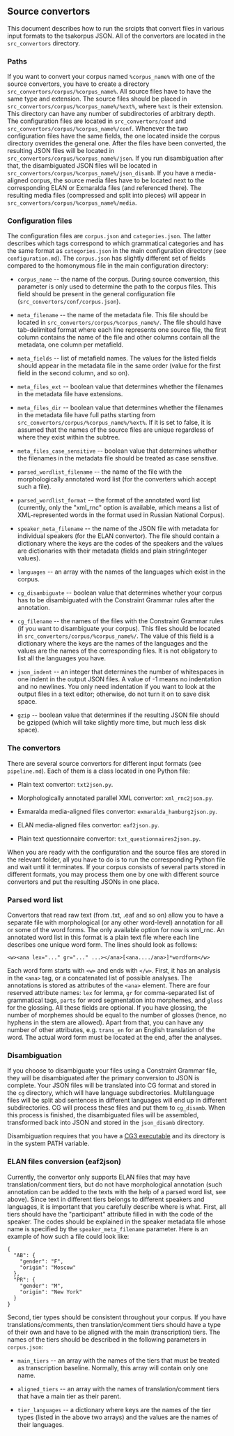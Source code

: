 ## Source convertors
This document describes how to run the srcipts that convert files in various input formats to the tsakorpus JSON. All of the convertors are located in the ``src_convertors`` directory.

### Paths
If you want to convert your corpus named ``%corpus_name%`` with one of the source convertors, you have to create a directory ``src_convertors/corpus/%corpus_name%``. All source files have to have the same type and extension. The source files should be placed in ``src_convertors/corpus/%corpus_name%/%ext%``, where ``%ext`` is their extension. This directory can have any number of subdirectories of arbitrary depth. The configuration files are located in ``src_convertors/conf`` and ``src_convertors/corpus/%corpus_name%/conf``. Whenever the two configuration files have the same fields, the one located inside the corpus directory overrides the general one. After the files have been converted, the resulting JSON files will be located in ``src_convertors/corpus/%corpus_name%/json``. If you run disambiguation after that, the disambiguated JSON files will be located in ``src_convertors/corpus/%corpus_name%/json_disamb``. If you have a media-aligned corpus, the source media files have to be located next to the corresponding ELAN or Exmaralda files (and referenced there). The resulting media files (compressed and split into pieces) will appear in ``src_convertors/corpus/%corpus_name%/media``.

### Configuration files
The configuration files are ``corpus.json`` and ``categories.json``. The latter describes which tags correspond to which grammatical categories and has the same format as ``categories.json`` in the main configuration directory (see ``configuration.md``). The ``corpus.json`` has slightly different set of fields compared to the homonymous file in the main configuration directory:

* ``corpus_name`` -- the name of the corpus. During source conversion, this parameter is only used to determine the path to the corpus files. This field should be present in the general configuration file (``src_convertors/conf/corpus.json``).

* ``meta_filename`` -- the name of the metadata file. This file should be located in ``src_convertors/corpus/%corpus_name%/``. The file should have tab-delimited format where each line represents one source file, the first column contains the name of the file and other columns contain all the metadata, one column per metafield.

* ``meta_fields`` -- list of metafield names. The values for the listed fields should appear in the metadata file in the same order (value for the first field in the second column, and so on).

* ``meta_files_ext`` -- boolean value that determines whether the filenames in the metadata file have extensions.

* ``meta_files_dir`` -- boolean value that determines whether the filenames in the metadata file have full paths starting from ``src_convertors/corpus/%corpus_name%/%ext%``. If it is set to false, it is assumed that the names of the source files are unique regardless of where they exist within the subtree.

* ``meta_files_case_sensitive`` -- boolean value that determines whether the filenames in the metadata file should be treated as case sensitive.

* ``parsed_wordlist_filename`` -- the name of the file with the morphologically annotated word list (for the converters which accept such a file).

* ``parsed_wordlist_format`` -- the format of the annotated word list (currently, only the "xml_rnc" option is available, which means a list of XML-represented words in the format used in Russian National Corpus).

* ``speaker_meta_filename`` -- the name of the JSON file with metadata for individual speakers (for the ELAN convertor). The file should contain a dictionary where the keys are the codes of the speakers and the values are dictionaries with their metadata (fields and plain string/integer values).

* ``languages`` -- an array with the names of the languages which exist in the corpus.

* ``cg_disambiguate`` -- boolean value that determines whether your corpus has to be disambiguated with the Constraint Grammar rules after the annotation.

* ``cg_filename`` -- the names of the files with the Constraint Grammar rules (if you want to disambiguate your corpus). This files should be located in ``src_convertors/corpus/%corpus_name%/``. The value of this field is a dictionary where the keys are the names of the languages and the values are the names of the corresponding files. It is not obligatory to list all the languages you have.

* ``json_indent`` -- an integer that determines the number of whitespaces in one indent in the output JSON files. A value of -1 means no indentation and no newlines. You only need indentation if you want to look at the output files in a text editor; otherwise, do not turn it on to save disk space.

* ``gzip`` -- boolean value that determines if the resulting JSON file should be gzipped (which will take slightly more time, but much less disk space).

### The convertors
There are several source convertors for different input formats (see ``pipeline.md``). Each of them is a class located in one Python file:

* Plain text convertor: ``txt2json.py``.

* Morphologically annotated parallel XML convertor: ``xml_rnc2json.py``.

* Exmaralda media-aligned files convertor: ``exmaralda_hamburg2json.py``.

* ELAN media-aligned files convertor: ``eaf2json.py``.

* Plain text questionnaire convertor: ``txt_questionnaires2json.py``.

When you are ready with the configuration and the source files are stored in the relevant folder, all you have to do is to run the corresponding Python file and wait until it terminates. If your corpus consists of several parts stored in different formats, you may process them one by one with different source convertors and put the resulting JSONs in one place.

### Parsed word list
Convertors that read raw text (from .txt, .eaf and so on) allow you to have a separate file with morphological (or any other word-level) annotation for all or some of the word forms. The only available option for now is xml_rnc. An annotated word list in this format is a plain text file where each line describes one unique word form. The lines should look as follows:

```
<w><ana lex="..." gr="..." ...></ana>[<ana..../ana>]*wordform</w>
```

Each word form starts with ``<w>`` and ends with ``</w>``. First, it has an analysis in the ``<ana>`` tag, or a concatenated list of possible analyses. The annotations is stored as attributes of the ``<ana>`` element. There are four reserved attribute names: ``lex`` for lemma, ``gr`` for comma-separated list of grammatical tags, ``parts`` for word segmentation into morphemes, and ``gloss`` for the glossing. All these fields are optional. If you have glossing, the number of morphemes should be equal to the number of glosses (hence, no hyphens in the stem are allowed). Apart from that, you can have any number of other attributes, e.g. ``trans_en`` for an English translation of the word. The actual word form must be located at the end, after the analyses.

### Disambiguation
If you choose to disambiguate your files using a Constraint Grammar file, they will be disambiguated after the primary conversion to JSON is complete. Your JSON files will be translated into CG format and stored in the ``cg`` directory, which will have language subdirectories. Multilanguage files will be split abd sentences in different languages will end up in different subdirectories. CG will process these files and put them to ``cg_disamb``. When this process is finished, the disambiguated files will be assembled, transformed back into JSON and stored in the ``json_disamb`` directory.

Disambiguation requires that you have a [CG3 executable](https://visl.sdu.dk/cg3/chunked/installation.html) and its directory is in the system PATH variable.

### ELAN files conversion (eaf2json)
Currently, the convertor only supports ELAN files that may have translation/comment tiers, but do not have morphological annotation (such annotation can be added to the texts with the help of a parsed word list, see above). Since text in different tiers belongs to different speakers and languages, it is important that you carefully describe where is what. First, all tiers should have the "participant" attribute filled in with the code of the speaker. The codes should be explained in the speaker metadata file whose name is specified by the ``speaker_meta_filename`` parameter. Here is an example of how such a file could look like:

```
{
  "AB": {
    "gender": "F",
	"origin": "Moscow"
  },
  "PR": {
    "gender": "M",
	"origin": "New York"
  }
}
```

Second, tier types should be consistent throughout your corpus. If you have translations/comments, then translation/comment tiers should have a type of their own and have to be aligned with the main (transcription) tiers. The names of the tiers should be described in the following parameters in ``corpus.json``:

* ``main_tiers`` -- an array with the names of the tiers that must be treated as transcription baseline. Normally, this array will contain only one name.

* ``aligned_tiers`` -- an array with the names of translation/comment tiers that have a main tier as their parent.

* ``tier_languages`` -- a dictionary where keys are the names of the tier types (listed in the above two arrays) and the values are the names of their languages.
